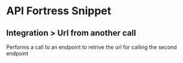 # API Fortress Snippet
## Integration > Url from another call

Performs a call to an endpoint to retrive the url for calling the second endpoint
